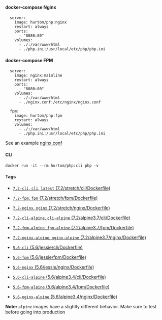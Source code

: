 #### docker-compose Nginx

```
  server:
    image: hurtom/php:nginx
    restart: always
    ports:
      - "8080:80"
    volumes:
      - ./:/var/www/html
      - ./php.ini:/usr/local/etc/php/php.ini
```

#### docker-compose FPM

```
  server:
    image: nginx:mainline
    restart: always
    ports:
      - "8080:80"
    volumes:
      - ./:/var/www/html
      - ./nginx.conf:/etc/nginx/nginx.conf

  fpm:
    image: hurtom/php:fpm
    restart: always
    volumes:
      - ./:/var/www/html
      - ./php.ini:/usr/local/etc/php/php.ini
```

See an example [nginx.conf](https://github.com/hurtom/php/blob/master/7.2/stretch/nginx/nginx.conf)

#### CLI

```
docker run -it --rm hurtom/php:cli php -v
```

#### Tags

* [`7.2-cli`, `cli`, `latest` (7.2/stretch/cli/Dockerfile)](https://github.com/hurtom/php/blob/master/7.2/stretch/cli/Dockerfile)
* [`7.2-fpm`, `fpm` (7.2/stretch/fpm/Dockerfile)](https://github.com/hurtom/php/blob/master/7.2/stretch/fpm/Dockerfile)
* [`7.2-nginx`, `nginx` (7.2/stretch/nginx/Dockerfile)](https://github.com/hurtom/php/blob/master/7.2/stretch/nginx/Dockerfile)

* [`7.2-cli-alpine`, `cli-alpine` (7.2/alpine3.7/cli/Dockerfile)](https://github.com/hurtom/php/blob/master/7.2/alpine3.7/cli/Dockerfile)
* [`7.2-fpm-alpine`, `fpm-alpine` (7.2/alpine3.7/fpm/Dockerfile)](https://github.com/hurtom/php/blob/master/7.2/alpine3.7/fpm/Dockerfile)
* [`7.2-nginx-alpine`, `nginx-alpine` (7.2/alpine3.7/nginx/Dockerfile)](https://github.com/hurtom/php/blob/master/7.2/alpine3.7/nginx/Dockerfile)

* [`5.6-cli` (5.6/jessie/cli/Dockerfile)](https://github.com/hurtom/php/blob/master/5.6/jessie/cli/Dockerfile)
* [`5.6-fpm` (5.6/jessie/fpm/Dockerfile)](https://github.com/hurtom/php/blob/master/5.6/jessie/fpm/Dockerfile)
* [`5.6-nginx` (5.6/jessie/nginx/Dockerfile)](https://github.com/hurtom/php/blob/master/5.6/jessie/nginx/Dockerfile)

* [`5.6-cli-alpine` (5.6/alpine3.4/cli/Dockerfile)](https://github.com/hurtom/php/blob/master/5.6/alpine3.4/cli/Dockerfile)
* [`5.6-fpm-alpine` (5.6/alpine3.4/fpm/Dockerfile)](https://github.com/hurtom/php/blob/master/5.6/alpine3.4/fpm/Dockerfile)
* [`5.6-nginx-alpine` (5.6/alpine3.4/nginx/Dockerfile)](https://github.com/hurtom/php/blob/master/5.6/alpine3.4/nginx/Dockerfile)

**Note:** `alpine` images have a slightly different behavior. Make sure to test before going into production
